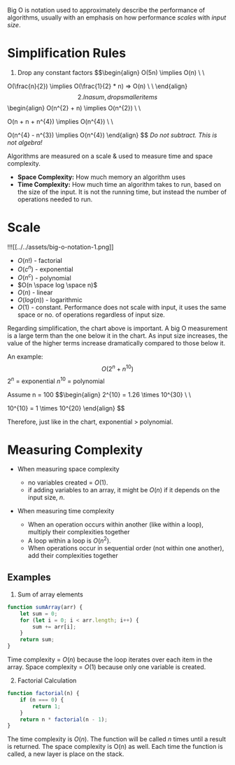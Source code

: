 Big O is notation used to approximately describe the performance of algorithms, usually with an emphasis on how performance *scales* with *input size*.
# Simplification Rules
1. Drop any constant factors
$$\begin{align}
O(5n) \implies O(n) \\ \\

O(\frac{n}{2}) \implies O(\frac{1}{2} * n) => O(n) \\ \\
\end{align}
$$
2. In a sum, drop smaller items
$$\begin{align}
O(n^{2} + n) \implies O(n^{2}) \\ \\

O(n + n + n^{4}) \implies O(n^{4}) \\ \\

O(n^{4} - n^{3}) \implies O(n^{4})
\end{align}
$$
*Do not subtract. This is not algebra!*

Algorithms are measured on a scale & used to measure time and space complexity.
- **Space Complexity:** How much memory an algorithm uses
- **Time Complexity:** How much time an algorithm takes to run, based on the size of the input. It is not the running time, but instead the number of operations needed to run.
# Scale
!!![[../../assets/big-o-notation-1.png]]

- $O(n!)$ - factorial
- $O(c^n)$ - exponential
- $O(n^c)$ - polynomial
- $O(n \space log \space n)$
- $O(n)$ - linear
- $O(log(n))$ - logarithmic
- $O(1)$ - constant. Performance does not scale with input, it uses the same space or no. of operations regardless of input size.

Regarding simplification, the chart above is important. A big O measurement is a large term than the one below it in the chart. As input size increases, the value of the higher terms increase dramatically compared to those below it.

An example:
$$
O(2^{n} + n^{10})
$$
$2^{n}$ = exponential
$n^{10}$ = polynomial

Assume n = 100
$$\begin{align}
2^{10} = 1.26 \times 10^{30} \\ \\

10^{10} = 1 \times 10^{20}
\end{align}
$$

Therefore, just like in the chart, exponential > polynomial.

# Measuring Complexity
- When measuring space complexity
	- no variables created = $O(1)$.
	- if adding variables to an array, it might be $O(n)$ if it depends on the input size, $n$.

- When measuring time complexity
	- When an operation occurs within another (like within a loop), multiply their complexities together
	- A loop within a loop is $O(n^{2})$.
	- When operations occur in sequential order (not within one another), add their complexities together
## Examples 
1. Sum of array elements
```js
function sumArray(arr) {
    let sum = 0;
    for (let i = 0; i < arr.length; i++) {
        sum += arr[i];
    }
    return sum;
}
```

Time complexity = $O(n)$ because the loop iterates over each item in the array.
Space complexity = $O(1)$ because only one variable is created.

2. Factorial Calculation
```js
function factorial(n) {
    if (n === 0) {
        return 1;
    }
    return n * factorial(n - 1);
}
```

The time complexity is $O(n)$. The function will be called $n$ times until a result is returned.
The space complexity is O(n) as well. Each time the function is called, a new layer is place on the stack. 